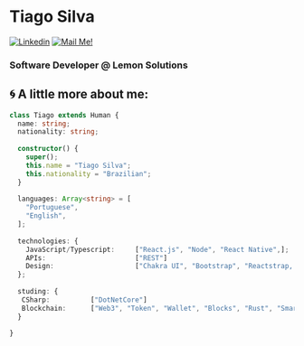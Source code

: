 # Tiago Silva


[![Linkedin](https://img.shields.io/badge/-Connect-blue?style=flat-square&logo=Linkedin&logoColor=white&link=https://www.linkedin.com/in/arthur-andrade-fullstack-dev/)](https://www.linkedin.com/in/tiago-silva-8885811a0/)
[![Mail Me!](https://img.shields.io/badge/-Contact%20Me!-c14438?style=flat-square&logo=Gmail&logoColor=white&link=mailto:arthur.diegoo@hotmail.com)](mailto:tiagosilva0922@gmail.com)

### Software Developer @ Lemon Solutions

## 🌀 A little more about me:

```typescript
class Tiago extends Human {
  name: string;
  nationality: string;
  
  constructor() {
    super();
    this.name = "Tiago Silva";
    this.nationality = "Brazilian";
  }
  
  languages: Array<string> = [
    "Portuguese",
    "English",
  ];
  
  technologies: {
    JavaScript/Typescript:     ["React.js", "Node", "React Native",];   
    APIs:                      ["REST"]
    Design:                    ["Chakra UI", "Bootstrap", "Reactstrap, CSS, SCSS, SASS"];
  };
  
  studing: {
   CSharp:          ["DotNetCore"]
   Blockchain:      ["Web3", "Token", "Wallet", "Blocks", "Rust", "Smart Contracts"]
  }

}
```

